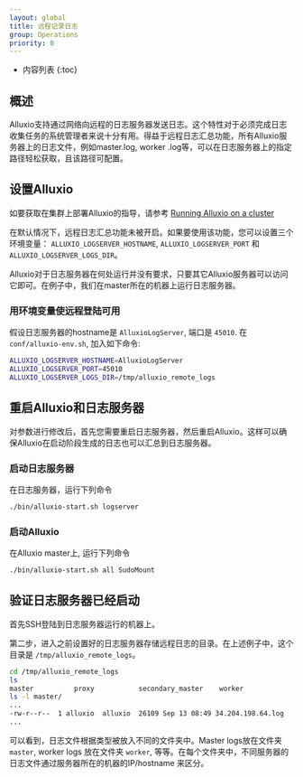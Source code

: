 ```yaml
---
layout: global
title: 远程记录日志
group: Operations
priority: 0
---
```


* 内容列表
{:toc}

## 概述
Alluxio支持通过网络向远程的日志服务器发送日志。这个特性对于必须完成日志收集任务的系统管理者来说十分有用。得益于远程日志汇总功能，所有Alluxio服务器上的日志文件，例如master.log, worker
.log等，可以在日志服务器上的指定路径轻松获取，且该路径可配置。

## 设置Alluxio
如要获取在集群上部署Alluxio的指导，请参考 [Running Alluxio on a cluster](Running-Alluxio-on-a-Cluster.html)

在默认情况下，远程日志汇总功能未被开启。如果要使用该功能，您可以设置三个环境变量： `ALLUXIO_LOGSERVER_HOSTNAME`, `ALLUXIO_LOGSERVER_PORT` 和
`ALLUXIO_LOGSERVER_LOGS_DIR`。

Alluxio对于日志服务器在何处运行并没有要求，只要其它Alluxio服务器可以访问它即可。在例子中，我们在master所在的机器上运行日志服务器。

### 用环境变量使远程登陆可用
假设日志服务器的hostname是 `AlluxioLogServer`, 端口是 `45010`.
在`conf/alluxio-env.sh`, 加入如下命令:

```bash
ALLUXIO_LOGSERVER_HOSTNAME=AlluxioLogServer
ALLUXIO_LOGSERVER_PORT=45010
ALLUXIO_LOGSERVER_LOGS_DIR=/tmp/alluxio_remote_logs
```

## 重启Alluxio和日志服务器
对参数进行修改后，首先您需要重启日志服务器，然后重启Alluxio。这样可以确保Alluxio在启动阶段生成的日志也可以汇总到日志服务器。

### 启动日志服务器
在日志服务器，运行下列命令
```bash
./bin/alluxio-start.sh logserver
```

### 启动Alluxio
在Alluxio master上, 运行下列命令
```bash
./bin/alluxio-start.sh all SudoMount
```

## 验证日志服务器已经启动
首先SSH登陆到日志服务器运行的机器上。

第二步，进入之前设置好的日志服务器存储远程日志的目录。在上述例子中，这个目录是 `/tmp/alluxio_remote_logs`。

```bash
cd /tmp/alluxio_remote_logs
ls
master          proxy           secondary_master    worker
ls -l master/
...
-rw-r--r--  1 alluxio  alluxio  26109 Sep 13 08:49 34.204.198.64.log
...
```

可以看到，日志文件根据类型被放入不同的文件夹中。Master logs放在文件夹  `master`, worker logs 放在文件夹 `worker`,
等等。在每个文件夹中，不同服务器的日志文件通过服务器所在的机器的IP/hostname 来区分。
